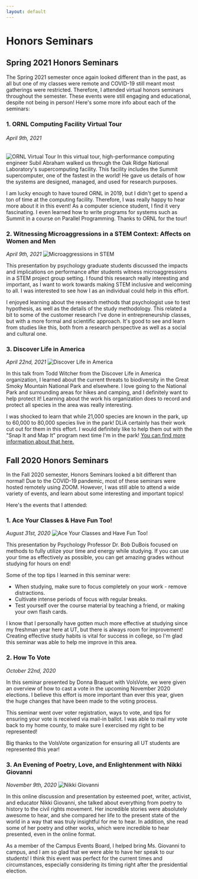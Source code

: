 ```yaml
---
layout: default
---
```

# Honors Seminars

## Spring 2021 Honors Seminars

The Spring 2021 semester once again looked different than in the past, as all but one of my classes were remote and COVID-19 still meant most gatherings were restricted. Therefore, I attended virtual honors seminars throughout the semester. These events were still engaging and educational, despite not being in person! Here's some more info about each of the seminars:

### 1. ORNL Computing Facility Virtual Tour
###### _April 9th, 2021_
![ORNL Virtual Tour](https://portfolios.utk.edu/showel17/files/2021/04/ORNL-Becker-1024x548.png)
In this virtual tour, high-performance computing engineer Subil Abraham walked us through the Oak Ridge National Laboratory's supercomputing facility. This facility includes the Summit supercomputer, one of the fastest in the world! He gave us details of how the systems are designed, managed, and used for research purposes. 

I am lucky enough to have toured ORNL in 2019, but I didn't get to spend a ton of time at the computing facility. Therefore, I was really happy to hear more about it in this event! As a computer science student, I find it very fascinating. I even learned how to write programs for systems such as Summit in a course on Parallel Programming. Thanks to ORNL for the tour!

### 2. Witnessing Microaggressions in a STEM Context: Affects on Women and Men
_April 9th, 2021_
![Microaggressions in STEM](https://portfolios.utk.edu/showel17/files/2021/04/Microaggressions-Becker-1024x659.png)

This presentation by psychology graduate students discussed the impacts and implications on performance after students witness microaggressions in a STEM project group setting. I found this research really interesting and important, as I want to work towards making STEM inclusive and welcoming to all. I was interested to see how I as an individual could help in this effort. 

I enjoyed learning about the research methods that psychologist use to test hypothesis, as well as the details of the study methodology. This related a bit to some of the customer research I've done in entrepreneurship classes, but with a more formal and scientific approach. It's good to see and learn from studies like this, both from a research perspective as well as a social and cultural one.

### 3. Discover Life in America
_April 22nd, 2021_ 
![Discover Life in America](https://portfolios.utk.edu/showel17/files/2021/04/2021-04-22-Discover-Life-In-America-1024x659.png)

In this talk from Todd Witcher from the Discover Life in America organization, I learned about the current threats to biodiversity in the Great Smoky Mountain National Park and elsewhere. I love going to the National Park and surrounding areas for hikes and camping, and I definitely want to help protect it! Learning about the work his organization does to record and protect all species in the area was really interesting. 

I was shocked to learn that while 21,000 species are known in the park, up to 60,000 to 80,000 species live in the park! DLiA certainly has their work cut out for them in this effort. I would definitely like to help them out with the "Snap It and Map It" program next time I'm in the park! [You can find more information about that here.](https://dlia.org/snapit-mapit/)

## Fall 2020 Honors Seminars

In the Fall 2020 semester, Honors Seminars looked a bit different than normal! Due to the COVID-19 pandemic, most of these seminars were hosted remotely using ZOOM. However, I was still able to attend a wide variety of events, and learn about some interesting and important topics!

Here's the events that I attended:

### 1. Ace Your Classes & Have Fun Too!
_August 31st, 2020_
![Ace Your Classes and Have Fun Too!](https://portfolios.utk.edu/showel17/files/2020/11/08-31-20-honors-seminar-1024x683.png)

This presentation by Psychology Professor Dr. Bob DuBois focused on methods to fully utilize your time and energy while studying. If you can use your time as effectively as possible, you can get amazing grades without studying for hours on end!

Some of the top tips I learned in this seminar were:

* When studying, make sure to focus completely on your work - remove distractions.
* Cultivate intense periods of focus with regular breaks.
* Test yourself over the course material by teaching a friend, or making your own flash cards.

I know that I personally have gotten much more effective at studying since my freshman year here at UT, but there is always room for improvement! Creating effective study habits is vital for success in college, so I'm glad this seminar was able to help me improve in this area.

### 2. How To Vote
_October 22nd, 2020_

In this seminar presented by Donna Braquet with VolsVote, we were given an overview of how to cast a vote in the upcoming November 2020 elections. I believe this effort is more important than ever this year, given the huge changes that have been made to the voting process.

This seminar went over voter registration, ways to vote, and tips for ensuring your vote is received via mail-in ballot. I was able to mail my vote back to my home county, to make sure I exercised my right to be represented! 

Big thanks to the VolsVote organization for ensuring all UT students are represented this year!

### 3. An Evening of Poetry, Love, and Enlightenment with Nikki Giovanni
_November 9th, 2020_
![Nikki Giovanni](https://portfolios.utk.edu/showel17/files/2020/11/2020-11-09-nikki-giovanni-seminarpng-1024x655.png)

In this online discussion and presentation by esteemed poet, writer, activist, and educator Nikki Giovanni, she talked about everything from poetry to history to the civil rights movement. Her incredible stories were absolutely awesome to hear, and she compared her life to the present state of the world in a way that was truly insightful for me to hear. In addition, she read some of her poetry and other works, which were incredible to hear presented, even in the online format.

As a member of the Campus Events Board, I helped bring Ms. Giovanni to campus, and I am so glad that we were able to have her speak to our students! I think this event was perfect for the current times and circumstances, especially considering its timing right after the presidential election.